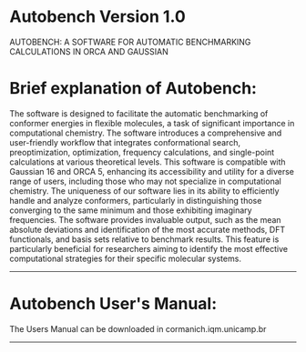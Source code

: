 # Autobench Version 1.0
AUTOBENCH: A SOFTWARE FOR AUTOMATIC BENCHMARKING CALCULATIONS IN ORCA AND GAUSSIAN

# Brief explanation of Autobench:
The software is designed to facilitate the automatic benchmarking of conformer energies in flexible molecules, a task of significant importance in computational chemistry. The software introduces a comprehensive and user-friendly workflow that integrates conformational search, preoptimization, optimization, frequency calculations, and single-point calculations at various theoretical levels. This software is compatible with Gaussian 16 and ORCA 5, enhancing its accessibility and utility for a diverse range of users, including those who may not specialize in computational chemistry. The uniqueness of our software lies in its ability to efficiently handle and analyze conformers, particularly in distinguishing those converging to the same minimum and those exhibiting imaginary frequencies. The software provides invaluable output, such as the mean absolute deviations and identification of the most accurate methods, DFT functionals, and basis sets relative to benchmark results. This feature is particularly beneficial for researchers aiming to identify the most effective computational strategies for their specific molecular systems. 
****

# Autobench User's Manual:
The Users Manual can be downloaded in cormanich.iqm.unicamp.br
****
